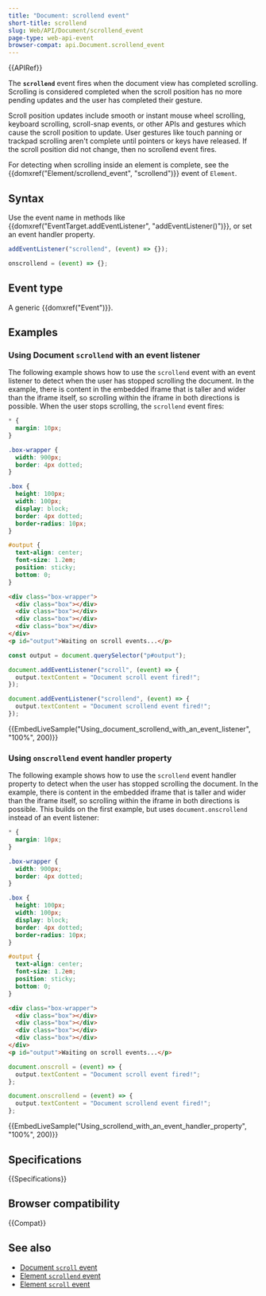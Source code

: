 ```yaml
---
title: "Document: scrollend event"
short-title: scrollend
slug: Web/API/Document/scrollend_event
page-type: web-api-event
browser-compat: api.Document.scrollend_event
---
```


{{APIRef}}

The **`scrollend`** event fires when the document view has completed scrolling.
Scrolling is considered completed when the scroll position has no more pending updates and the user has completed their gesture.

Scroll position updates include smooth or instant mouse wheel scrolling, keyboard scrolling, scroll-snap events, or other APIs and gestures which cause the scroll position to update.
User gestures like touch panning or trackpad scrolling aren't complete until pointers or keys have released.
If the scroll position did not change, then no scrollend event fires.

For detecting when scrolling inside an element is complete, see the {{domxref("Element/scrollend_event", "scrollend")}} event of `Element`.

## Syntax

Use the event name in methods like {{domxref("EventTarget.addEventListener", "addEventListener()")}}, or set an event handler property.

```js
addEventListener("scrollend", (event) => {});

onscrollend = (event) => {};
```

## Event type

A generic {{domxref("Event")}}.

## Examples

### Using Document `scrollend` with an event listener

The following example shows how to use the `scrollend` event with an event listener to detect when the user has stopped scrolling the document.
In the example, there is content in the embedded iframe that is taller and wider than the iframe itself, so scrolling within the iframe in both directions is possible.
When the user stops scrolling, the `scrollend` event fires:

```css hidden
* {
  margin: 10px;
}

.box-wrapper {
  width: 900px;
  border: 4px dotted;
}

.box {
  height: 100px;
  width: 100px;
  display: block;
  border: 4px dotted;
  border-radius: 10px;
}

#output {
  text-align: center;
  font-size: 1.2em;
  position: sticky;
  bottom: 0;
}
```

```html
<div class="box-wrapper">
  <div class="box"></div>
  <div class="box"></div>
  <div class="box"></div>
  <div class="box"></div>
</div>
<p id="output">Waiting on scroll events...</p>
```

```js
const output = document.querySelector("p#output");

document.addEventListener("scroll", (event) => {
  output.textContent = "Document scroll event fired!";
});

document.addEventListener("scrollend", (event) => {
  output.textContent = "Document scrollend event fired!";
});
```

{{EmbedLiveSample("Using_document_scrollend_with_an_event_listener", "100%", 200)}}

### Using `onscrollend` event handler property

The following example shows how to use the `scrollend` event handler property to detect when the user has stopped scrolling the document.
In the example, there is content in the embedded iframe that is taller and wider than the iframe itself, so scrolling within the iframe in both directions is possible.
This builds on the first example, but uses `document.onscrollend` instead of an event listener:

```css hidden
* {
  margin: 10px;
}

.box-wrapper {
  width: 900px;
  border: 4px dotted;
}

.box {
  height: 100px;
  width: 100px;
  display: block;
  border: 4px dotted;
  border-radius: 10px;
}

#output {
  text-align: center;
  font-size: 1.2em;
  position: sticky;
  bottom: 0;
}
```

```html
<div class="box-wrapper">
  <div class="box"></div>
  <div class="box"></div>
  <div class="box"></div>
  <div class="box"></div>
</div>
<p id="output">Waiting on scroll events...</p>
```

```js
document.onscroll = (event) => {
  output.textContent = "Document scroll event fired!";
};

document.onscrollend = (event) => {
  output.textContent = "Document scrollend event fired!";
};
```

{{EmbedLiveSample("Using_scrollend_with_an_event_handler_property", "100%", 200)}}

## Specifications

{{Specifications}}

## Browser compatibility

{{Compat}}

## See also

- [Document `scroll` event](/en-US/docs/Web/API/Document/scroll_event)
- [Element `scrollend` event](/en-US/docs/Web/API/Element/scrollend_event)
- [Element `scroll` event](/en-US/docs/Web/API/Element/scroll_event)
